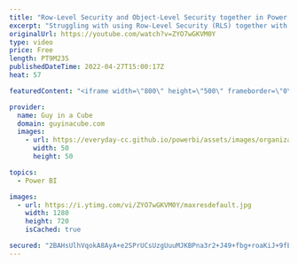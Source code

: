 ```yaml
---
title: "Row-Level Security and Object-Level Security together in Power BI??? Yup!"
excerpt: "Struggling with using Row-Level Security (RLS) together with Object-Level Security (OLS) in Power BI? You think it can't be done? Think again! Patrick shows you how to use both together.  Announcement Blog: https://powerbi.microsoft.com/blog/object-level-security-ols-is-now-generally-available-in-power-bi-premium-and-pro/"
originalUrl: https://youtube.com/watch?v=ZYO7wGKVM0Y
type: video
price: Free
length: PT9M23S
publishedDateTime: 2022-04-27T15:00:17Z
heat: 57

featuredContent: "<iframe width=\"800\" height=\"500\" frameborder=\"0\" src=\"https://www.youtube.com/embed/ZYO7wGKVM0Y\" allow=\"accelerometer; autoplay; encrypted-media; gyroscope; picture-in-picture\" allowfullscreen></iframe>"

provider:
  name: Guy in a Cube
  domain: guyinacube.com
  images:
    - url: https://everyday-cc.github.io/powerbi/assets/images/organizations/guyinacube.com-50x50.jpg
      width: 50
      height: 50

topics:
  - Power BI

images:
  - url: https://i.ytimg.com/vi/ZYO7wGKVM0Y/maxresdefault.jpg
    width: 1280
    height: 720
    isCached: true

secured: "2BAHsUlhVqokA8AyA+e2SPrUCsUzgUuuMJKBPna3r2+J49+fbg+roaKiJ+9fE7J6OP3T9/CcJbPBGZ/hLLnpOI/tIY4jkA3MMAMETeg9H5gFPFZUBGk57fflbCrF7pKhv4/Ji/epoy5JPfnmdXaFC5/naKw1Jj7KTllq+E4VJFRNuYSDsoNRGuk047w/k4a0JVFk/fCRZJpaJYO6DGuNQT/x6iFqzAYa+0Gle0WvJHssvGiT+Hm1c5kGKpFkOcd1yTg15ZDuLcLFxPP27mS1cah7jbnzfFe+Aov4QYf/5A8AUMYwoLb1iSnexv2UrLSVsDb/x+C9getAm00lV+nR7lUKaqJpsGXvmSUudSw0Lb/y4sTTuidQr3lUWTPu9QzemRqAyXwP0NT2JObNSXs6tyhzmwm0M404BU55SJYOMaM=;IAJKy6J03a7SoajFwNHyvA=="
---
```


